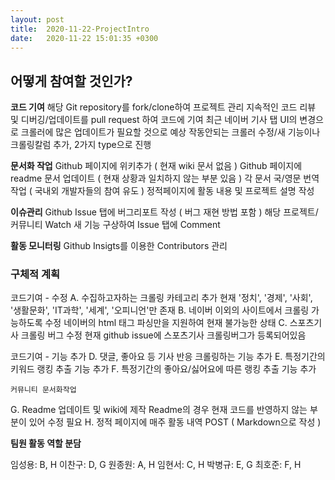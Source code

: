 ```yaml
---
layout: post
title:  2020-11-22-ProjectIntro
date:   2020-11-22 15:01:35 +0300
---
```

## 어떻게 참여할 것인가?

**코드 기여**
해당 Git repository를 fork/clone하여 프로젝트 관리
지속적인 코드 리뷰 및 디버깅/업데이트를 pull request 하여 코드에 기여
최근 네이버 기사 탭 UI의 변경으로 크롤러에 많은 업데이트가 필요할 것으로 예상
작동안되는 크롤러 수정/새 기능이나 크롤링칼럼 추가, 2가지 type으로 진행
   
**문서화 작업**
Github 페이지에 위키추가 ( 현재 wiki 문서 없음 )
Github 페이지에 readme 문서 업데이트 ( 현재 상황과 일치하지 않는 부분 있음 )
각 문서 국/영문 번역 작업 ( 국내외 개발자들의 참여 유도 )
정적페이지에 활동 내용 및 프로젝트 설명 작성

**이슈관리**
Github Issue 탭에 버그리포트 작성 ( 버그 재현 방법 포함 ) 
해당 프로젝트/커뮤니티 Watch
새 기능 구상하여 Issue 탭에 Comment

**활동 모니터링**
Github Insigts를 이용한 Contributors 관리


### 구체적 계획

코드기여 - 수정 
A.	수집하고자하는 크롤링 카테고리 추가
현재 '정치', '경제', '사회', '생활문화', 'IT과학', '세계', '오피니언'만 존재 
B.	네이버 이외의 사이트에서 크롤링 가능하도록 수정
네이버의 html 태그 파싱만을 지원하여 현재 불가능한 상태
C.	스포츠기사 크롤링 버그 수정
현재 github issue에 스포츠기사 크롤링버그가 등록되어있음

코드기여 - 기능 추가 
D.	댓글, 좋아요 등 기사 반응 크롤링하는 기능 추가 
E.	특정기간의 키워드 랭킹 추출 기능 추가 
F.	특정기간의 좋아요/싫어요에 따른 랭킹 추출 기능 추가

	커뮤니티 문서화작업
G.	Readme 업데이트 및 wiki에 제작
Readme의 경우 현재 코드를 반영하지 않는 부분이 있어 수정 필요
H.	정적 페이지에 매주 활동 내역 POST ( Markdown으로 작성 )


**팀원 활동 역할 분담**

임성용: B, H		이찬구: D, G
원종원: A, H		임현서: C, H
박병규: E, G		최호준: F, H
